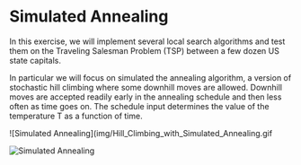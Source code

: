 # Simulated Annealing
In this exercise, we will implement several local search algorithms and
test them on the Traveling Salesman Problem (TSP) between a few dozen US
state capitals.

In particular we will focus on simulated the annealing algorithm, a
version of stochastic hill climbing where some downhill moves are
allowed. Downhill moves are accepted readily early in the annealing
schedule and then less often as time goes on. The schedule input
determines the value of the temperature T as a function of time.

![Simulated Annealing](img/Hill_Climbing_with_Simulated_Annealing.gif

![Simulated Annealing](https://upload.wikimedia.org/wikipedia/commons/d/d5/Hill_Climbing_with_Simulated_Annealing.gif)
